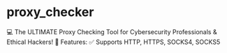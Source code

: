 # proxy_checker
💻 The ULTIMATE Proxy Checking Tool for Cybersecurity Professionals &amp; Ethical Hackers!  🚀 Features: ✅ Supports HTTP, HTTPS, SOCKS4, SOCKS5 
